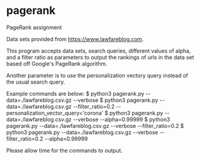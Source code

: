 # pagerank
PageRank assignment

Data sets provided from https://www.lawfareblog.com.

This program accepts data sets, search queries, different values of alpha, and a filter ratio as parameters to output the rankings of urls in the data set based off Google's PageRank algorithm.

Another parameter is to use the personalization vectory query instead of the usual search query. 

Example commands are below:
$ python3 pagerank.py --data=./lawfareblog.csv.gz --verbose 
$ python3 pagerank.py --data=./lawfareblog.csv.gz --filter_ratio=0.2 --personalization_vector_query='corona'
$ python3 pagerank.py --data=./lawfareblog.csv.gz --verbose --alpha=0.99999
$ python3 pagerank.py --data=./lawfareblog.csv.gz --verbose --filter_ratio=0.2
$ python3 pagerank.py --data=./lawfareblog.csv.gz --verbose --filter_ratio=0.2 --alpha=0.99999

Please allow time for the commands to output.